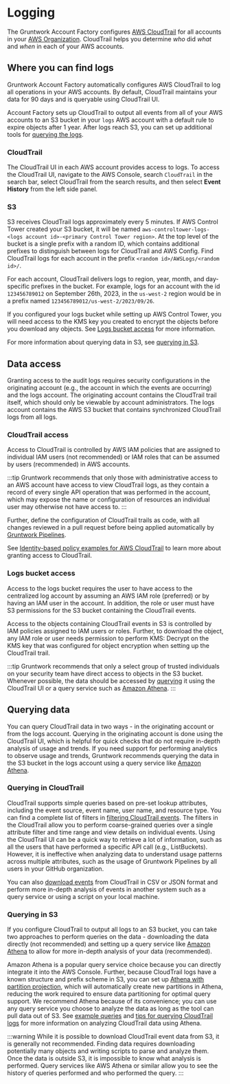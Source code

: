# Logging

The Gruntwork Account Factory configures [AWS CloudTrail](https://aws.amazon.com/cloudtrail/) for all accounts in your [AWS Organization](https://aws.amazon.com/organizations/). CloudTrail helps you determine _who_ did _what_ and _when_ in each of your AWS accounts.

## Where you can find logs

Gruntwork Account Factory automatically configures AWS CloudTrail to log all operations in your AWS accounts. By default, CloudTrail maintains your data for 90 days and is queryable using CloudTrail UI.

Account Factory sets up CloudTrail to output all events from all of your AWS accounts to an S3 bucket in your `logs` AWS account with a default rule to expire objects after 1 year. After logs reach S3, you can set up additional tools for [querying the logs](#querying-data).

### CloudTrail

The CloudTrail UI in each AWS account provides access to logs. To access the CloudTrail UI, navigate to the AWS Console, search `CloudTrail` in the search bar, select CloudTrail from the search results, and then select **Event History** from the left side panel.

### S3

S3 receives CloudTrail logs approximately every 5 minutes. If AWS Control Tower created your S3 bucket, it will be named `aws-controltower-logs-<logs account id>-<primary Control Tower region>`. At the top level of the bucket is a single prefix with a random ID, which contains additional prefixes to distinguish between logs for CloudTrail and AWS Config. Find CloudTrail logs for each account in the prefix `<random id>/AWSLogs/<random id>/`.

For each account, CloudTrail delivers logs to region, year, month, and day-specific prefixes in the bucket. For example, logs for an account with the id `123456789012` on September 26th, 2023, in the `us-west-2` region would be in a prefix named `123456789012/us-west-2/2023/09/26`.

If you configured your logs bucket while setting up AWS Control Tower, you will need access to the KMS key you created to encrypt the objects before you download any objects. See [Logs bucket access](#logs-bucket-access) for more information.

For more information about querying data in S3, see [querying in S3](#querying-in-s3).

## Data access

Granting access to the audit logs requires security configurations in the originating account (e.g., the account in which the events are occurring) and the logs account. The originating account contains the CloudTrail trail itself, which should only be viewable by account administrators. The logs account contains the AWS S3 bucket that contains synchronized CloudTrail logs from all logs.

### CloudTrail access

Access to CloudTrail is controlled by AWS IAM policies that are assigned to individual IAM users (not recommended) or IAM roles that can be assumed by users (recommended) in AWS accounts.

:::tip
Gruntwork recommends that only those with administrative access to an AWS account have access to view CloudTrail logs, as they contain a record of every single API operation that was performed in the account, which may expose the name or configuration of resources an individual user may otherwise not have access to.
:::

Further, define the configuration of CloudTrail trails as code, with all changes reviewed in a pull request before being applied automatically by [Gruntwork Pipelines](/2.0/docs/pipelines/concepts/overview).

See [Identity-based policy examples for AWS CloudTrail](https://docs.aws.amazon.com/awscloudtrail/latest/userguide/security_iam_id-based-policy-examples.html) to learn more about granting access to CloudTrail.

### Logs bucket access

Access to the logs bucket requires the user to have access to the centralized log account by assuming an AWS IAM role (preferred) or by having an IAM user in the account. In addition, the role or user must have S3 permissions for the S3 bucket containing the CloudTrail events.

Access to the objects containing CloudTrail events in S3 is controlled by IAM policies assigned to IAM users or roles. Further, to download the object, any IAM role or user needs permission to perform KMS: Decrypt on the KMS key that was configured for object encryption when setting up the CloudTrail trail.

:::tip
Gruntwork recommends that only a select group of trusted individuals on your security team have direct access to objects in the S3 bucket. Whenever possible, the data should be accessed by [querying](#querying-data) it using the CloudTrail UI or a query service such as [Amazon Athena](https://aws.amazon.com/athena/).
:::

## Querying data

You can query CloudTrail data in two ways - in the originating account or from the logs account. Querying in the originating account is done using the CloudTrail UI, which is helpful for quick checks that do not require in-depth analysis of usage and trends. If you need support for performing analytics to observe usage and trends, Gruntwork recommends querying the data in the S3 bucket in the logs account using a query service like [Amazon Athena](https://docs.aws.amazon.com/athena/latest/ug/what-is.html).

### Querying in CloudTrail

CloudTrail supports simple queries based on pre-set lookup attributes, including the event source, event name, user name, and resource type. You can find a complete list of filters in [filtering CloudTrail events](https://docs.aws.amazon.com/awscloudtrail/latest/userguide/view-cloudtrail-events-console.html#filtering-cloudtrail-events). The filters in the CloudTrail allow you to perform coarse-grained queries over a single attribute filter and time range and view details on individual events. Using the CloudTrail UI can be a quick way to retrieve a lot of information, such as all the users that have performed a specific API call (e.g., ListBuckets). However, it is ineffective when analyzing data to understand usage patterns across multiple attributes, such as the usage of Gruntwork Pipelines by all users in your GitHub organization.

You can also [download events](https://docs.aws.amazon.com/awscloudtrail/latest/userguide/view-cloudtrail-events-console.html#downloading-events) from CloudTrail in CSV or JSON format and perform more in-depth analysis of events in another system such as a query service or using a script on your local machine.

### Querying in S3

If you configure CloudTrail to output all logs to an S3 bucket, you can take two approaches to perform queries on the data - downloading the data directly (not recommended) and setting up a query service like [Amazon Athena](https://aws.amazon.com/athena/) to allow for more in-depth analysis of your data (recommended).

Amazon Athena is a popular query service choice because you can directly integrate it into the AWS Console. Further, because CloudTrail logs have a known structure and prefix scheme in S3, you can set up [Athena with partition projection](https://docs.aws.amazon.com/athena/latest/ug/cloudtrail-logs.html#create-cloudtrail-table-partition-projection), which will automatically create new partitions in Athena, reducing the work required to ensure data partitioning for optimal query support. We recommend Athena because of its convenience; you can use any query service you choose to analyze the data as long as the tool can pull data out of S3. See [example queries](https://docs.aws.amazon.com/athena/latest/ug/cloudtrail-logs.html#query-examples-cloudtrail-logs) and [tips for querying CloudTrail logs](https://docs.aws.amazon.com/athena/latest/ug/cloudtrail-logs.html#tips-for-querying-cloudtrail-logs) for more information on analyzing CloudTrail data using Athena.

:::warning
While it is possible to download CloudTrail event data from S3, it is generally not recommended. Finding data requires downloading potentially many objects and writing scripts to parse and analyze them. Once the data is outside S3, it is impossible to know what analysis is performed. Query services like AWS Athena or similar allow you to see the history of queries performed and who performed the query.
:::
